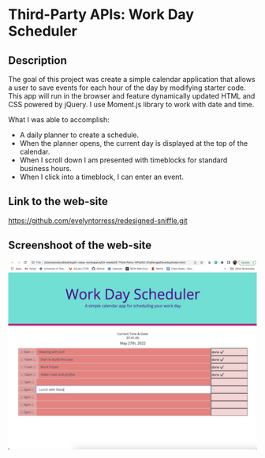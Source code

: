 # Third-Party APIs: Work Day Scheduler

## Description
The goal of this project was create a simple calendar application that allows a user to save events for each hour of the day by modifying starter code. This app will run in the browser and feature dynamically updated HTML and CSS powered by jQuery.
I use Moment.js library to work with date and time.


What I was able to accomplish:

- A daily planner to create a schedule.
- When the planner opens, the current day is displayed at the top of the calendar.
- When I scroll down I am presented with timeblocks for standard business hours.
- When I click into a timeblock, I can enter an event.

## Link to the web-site

https://github.com/evelyntorress/redesigned-sniffle.git

## Screenshoot of the web-site

![](Assets/images/web-site.jpeg)